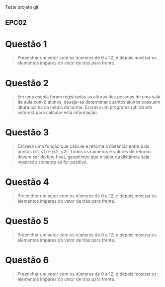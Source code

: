 Teste projeto git

## EPC02
# Questão 1
> Preencher um vetor com os números de 0 a 12, e depois mostrar os elementos ímpares do vetor de trás para frente.

# Questão 2
> Em uma escola foram registradas as alturas das pessoas de uma sala de aula com 8 alunos, deseja-se determinar quantos alunos possuem altura acima da média da turma. Escreva um programa (utilizando vetores) para calcular esta informação.

# Questão 3
> Escreva uma função que calcule e retorne a distância entre dois pontos (x1, y1) e (x2, y2). Todos os números e valores de retorno devem ser do tipo float, garantindo que o valor da distância seja mostrado somente se for positivo.

# Questão 4
> Preencher um vetor com os números de 0 a 12, e depois mostrar os elementos ímpares do vetor de trás para frente.

# Questão 5
> Preencher um vetor com os números de 0 a 12, e depois mostrar os elementos ímpares do vetor de trás para frente.

# Questão 6
> Preencher um vetor com os números de 0 a 12, e depois mostrar os elementos ímpares do vetor de trás para frente.
